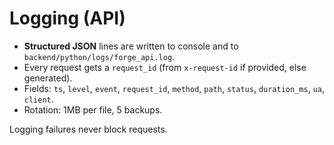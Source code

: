 # Logging (API)

- **Structured JSON** lines are written to console and to `backend/python/logs/forge_api.log`.
- Every request gets a `request_id` (from `x-request-id` if provided, else generated).
- Fields: `ts`, `level`, `event`, `request_id`, `method`, `path`, `status`, `duration_ms`, `ua`, `client`.
- Rotation: 1MB per file, 5 backups.

Logging failures never block requests.
